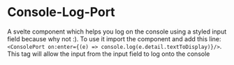 # Console-Log-Port
A svelte component which helps you log on the console using a styled input field because why not :). To use it import the component and add this line:
`<ConsolePort on:enter={(e) => console.log(e.detail.textToDisplay)}/>`.
This tag will allow the input from the input field to log onto the console
